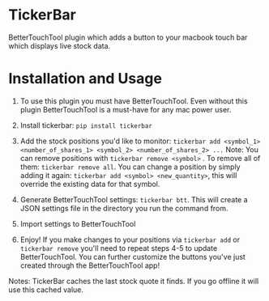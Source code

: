 # TickerBar
BetterTouchTool plugin which adds a button to your macbook touch bar which displays live stock data.


# Installation and Usage

1) To use this plugin you must have BetterTouchTool. Even without this plugin BetterTouchTool is a must-have for any mac power user. <link>

2) Install tickerbar: `pip install tickerbar`

3) Add the stock positions you'd like to monitor: `tickerbar add <symbol_1> <number_of_shares_1> <symbol_2> <number_of_shares_2> ...`
Note: You can remove positions with `tickerbar remove <symbol>` . To remove all of them: `tickerbar remove all`. You can change a position by simply adding it again: `tickerbar add <symbol> <new_quantity>`, this will override the existing data for that symbol.

4) Generate BetterTouchTool settings: `tickerbar btt`. This will create a JSON settings file in the directory you run the command from.

5) Import settings to BetterTouchTool

6) Enjoy! If you make changes to your positions via `tickerbar add` or `tickerbar remove` you'll need to repeat steps 4-5 to update BetterTouchTool. You can further customize the buttons you've just created through the BetterTouchTool app!


Notes:
TickerBar caches the last stock quote it finds. If you go offline it will use this cached value.